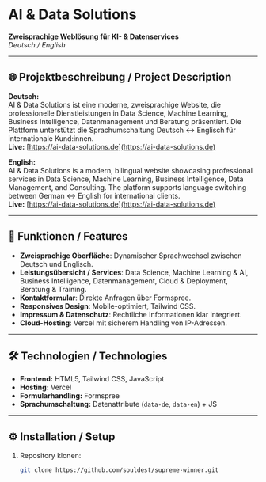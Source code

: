 # AI & Data Solutions

**Zweisprachige Weblösung für KI- & Datenservices**  
_Deutsch / English_

---

## 🌐 Projektbeschreibung / Project Description

**Deutsch:**  
AI & Data Solutions ist eine moderne, zweisprachige Website, die professionelle Dienstleistungen in Data Science, Machine Learning, Business Intelligence, Datenmanagement und Beratung präsentiert. Die Plattform unterstützt die Sprachumschaltung Deutsch ↔ Englisch für internationale Kund:innen.  
**Live:** [https://ai-data-solutions.de](https://ai-data-solutions.de)

**English:**  
AI & Data Solutions is a modern, bilingual website showcasing professional services in Data Science, Machine Learning, Business Intelligence, Data Management, and Consulting. The platform supports language switching between German ↔ English for international clients.  
**Live:** [https://ai-data-solutions.de](https://ai-data-solutions.de)

---

## 🚀 Funktionen / Features

- **Zweisprachige Oberfläche**: Dynamischer Sprachwechsel zwischen Deutsch und Englisch.  
- **Leistungsübersicht / Services**: Data Science, Machine Learning & AI, Business Intelligence, Datenmanagement, Cloud & Deployment, Beratung & Training.  
- **Kontaktformular**: Direkte Anfragen über Formspree.  
- **Responsives Design**: Mobile-optimiert, Tailwind CSS.  
- **Impressum & Datenschutz**: Rechtliche Informationen klar integriert.  
- **Cloud-Hosting**: Vercel mit sicherem Handling von IP-Adressen.  

---

## 🛠 Technologien / Technologies

- **Frontend:** HTML5, Tailwind CSS, JavaScript  
- **Hosting:** Vercel  
- **Formularhandling:** Formspree  
- **Sprachumschaltung:** Datenattribute (`data-de`, `data-en`) + JS  

---

## ⚙ Installation / Setup

1. Repository klonen:  
   ```bash
   git clone https://github.com/souldest/supreme-winner.git

